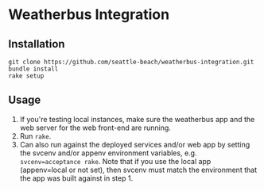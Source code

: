 # Weatherbus Integration

## Installation

```
git clone https://github.com/seattle-beach/weatherbus-integration.git
bundle install
rake setup
```

## Usage

1. If you're testing local instances, make sure the weatherbus app and the web server for the web front-end are running.
2. Run `rake`.
3. Can also run against the deployed services and/or web app by setting the svcenv and/or appenv environment variables, e.g. `svcenv=acceptance rake`. Note that if you use the local app (appenv=local or not set), then svcenv must match the environment that the app was built against in step 1.
